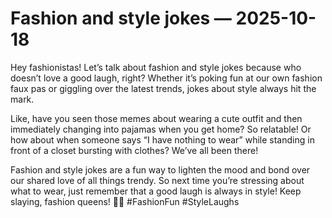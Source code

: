 # Fashion and style jokes — 2025-10-18

Hey fashionistas! Let’s talk about fashion and style jokes because who doesn’t love a good laugh, right? Whether it’s poking fun at our own fashion faux pas or giggling over the latest trends, jokes about style always hit the mark.

Like, have you seen those memes about wearing a cute outfit and then immediately changing into pajamas when you get home? So relatable! Or how about when someone says “I have nothing to wear” while standing in front of a closet bursting with clothes? We’ve all been there!

Fashion and style jokes are a fun way to lighten the mood and bond over our shared love of all things trendy. So next time you’re stressing about what to wear, just remember that a good laugh is always in style! Keep slaying, fashion queens! 👑✨ #FashionFun #StyleLaughs
